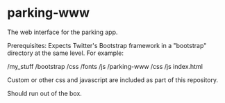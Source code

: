 # parking-www
The web interface for the parking app.

Prerequisites:
Expects Twitter's Bootstrap framework in a "bootstrap" directory at the same level. For example:

/my_stuff
	/bootstrap
		/css
		/fonts
		/js
	/parking-www
		/css
		/js
		index.html

Custom or other css and javascript are included as part of this repository.

Should run out of the box.
